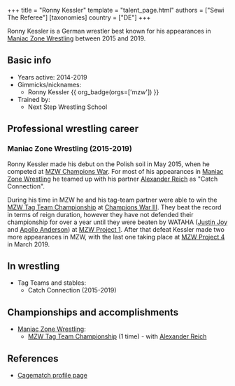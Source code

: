 +++
title = "Ronny Kessler"
template = "talent_page.html"
authors = ["Sewi The Referee"]
[taxonomies]
country = ["DE"]
+++

Ronny Kessler is a German wrestler best known for his appearances in [Maniac Zone Wrestling](@/o/mzw.md) between 2015 and 2019.

## Basic info

* Years active: 2014-2019
* Gimmicks/nicknames:
  - Ronny Kessler {{ org_badge(orgs=['mzw']) }}
* Trained by:
  - Next Step Wrestling School

## Professional wrestling career

### Maniac Zone Wrestling (2015-2019)

Ronny Kessler made his debut on the Polish soil in May 2015, when he competed at [MZW Champions War](@/e/mzw/2015-05-31-mzw-champions-war.md). For most of his appearances in [Maniac Zone Wrestling](@/o/mzw.md) he teamed up with his partner [Alexander Reich](@/w/alex-ace.md) as "Catch Connection".

During his time in MZW he and his tag-team partner were able to win the [MZW Tag Team Championship](@/c/mzw-tag-team-championship.md) at [Champions War III](@/e/mzw/2017-06-03-mzw-champions-war-3.md). They beat the record in terms of  reign duration, however they have not defended their championship for over a year until they were beaten by WATAHA ([Justin Joy](@/w/justin-joy.md) and [Apollo Anderson](@/w/apollo-anderson.md)) at [MZW Project 1](@/e/mzw/2018-10-13-mzw-project-1-new-beginning.md). After that defeat Kessler made two more appearances in MZW, with the last one taking place at [MZW Project 4](@c/e/mzw/2019-03-23-mzw-project-4-open-your-eyes.md) in March 2019.

## In wrestling

* Tag Teams and stables:
  - Catch Connection (2015-2019)

## Championships and accomplishments

* [Maniac Zone Wrestling](@/o/mzw.md):
  - [MZW Tag Team Championship](@/c/mzw-tag-team-championship.md) (1 time) - with [Alexander Reich](@/w/alex-ace.md)

## References

* [Cagematch profile page](https://www.cagematch.net/?id=2&nr=18987)
